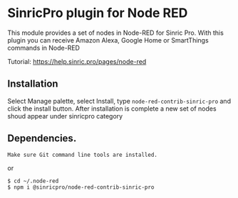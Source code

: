 # SinricPro plugin for Node RED

This module provides a set of nodes in Node-RED for Sinric Pro. With this plugin you can receive Amazon Alexa, Google Home or SmartThings commands in Node-RED

Tutorial: https://help.sinric.pro/pages/node-red

## Installation

Select Manage palette, select Install, type `node-red-contrib-sinric-pro` and click the install button. After installation is complete a new set of nodes shoud appear under sinricpro category

## Dependencies.


``
Make sure Git command line tools are installed.
``

or

```bash
$ cd ~/.node-red
$ npm i @sinricpro/node-red-contrib-sinric-pro
```
